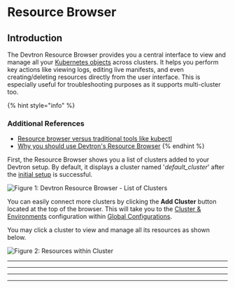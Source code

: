# Resource Browser

## Introduction

The Devtron Resource Browser provides you a central interface to view and manage all your [Kubernetes objects](../reference/glossary.md#objects) across clusters.  It helps you perform key actions like viewing logs, editing live manifests, and even creating/deleting resources directly from the user interface. This is especially useful for troubleshooting purposes as it supports multi-cluster too.

{% hint style="info" %}
### Additional References
* [Resource browser versus traditional tools like kubectl](https://devtron.ai/blog/managing-kubernetes-resources-across-multiple-clusters)
* [Why you should use Devtron's Resource Browser](https://devtron.ai/blog/what-is-the-kubernetes-resource-browser-in-devtron)
{% endhint %}

First, the Resource Browser shows you a list of clusters added to your Devtron setup. By default, it displays a cluster named '*default_cluster*' after the [initial setup](../setup/install/README.md) is successful.

![Figure 1: Devtron Resource Browser - List of Clusters](https://devtron-public-asset.s3.us-east-2.amazonaws.com/images/kubernetes-resource-browser/resource-browser.jpg)

You can easily connect more clusters by clicking the **Add Cluster** button located at the top of the browser. This will take you to the [Cluster & Environments](./global-configurations/cluster-and-environments.md) configuration within [Global Configurations](./global-configurations/README.md).

You may click a cluster to view and manage all its resources as shown below.

![Figure 2: Resources within Cluster](https://devtron-public-asset.s3.us-east-2.amazonaws.com/images/kubernetes-resource-browser/resource-list.jpg)

---



---



---





---



